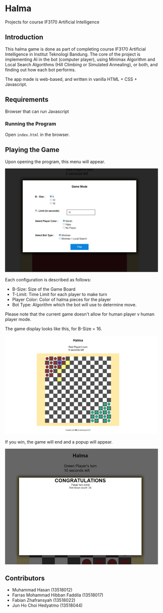 # Halma
Projects for course IF3170 Artificial Intelligence

## Introduction

This halma game is done as part of completing course IF3170 Artificial Intelligence in 
Institut Teknologi Bandung. The core of the project is implementing AI in the bot (computer player),
using Minimax Algorithm and Local Search Algorithms (Hill Climbing or Simulated Annealing), or both, 
and finding out how each bot performs.

The app made is web-based, and written in vanilla HTML + CSS + Javascript.

## Requirements

Browser that can run Javascript

### Running the Program

Open `index.html` in the browser.

## Playing the Game

Upon opening the program, this menu will appear.

![Menu](/img/menu.jpg)

Each configuration is described as follows:

- B-Size: Size of the Game Board
- T-Limit: Time Limit for each player to make turn
- Player Color: Color of halma pieces for the player
- Bot Type: Algorithm which the bot will use to determine move. 

Please note that the current game doesn't allow for human player v human player mode.

The game display looks like this, for B-Size = 16.

![Main](/img/main.jpg)

If you win, the game will end and a popup will appear.

![End](/img/end.jpg)

## Contributors

- Muhammad Hasan (13518012)
- Farras Mohammad Hibban Faddila (13518017)
- Fabian Zhafransyah (13518022)
- Jun Ho Choi Hedyatmo (13518044)
